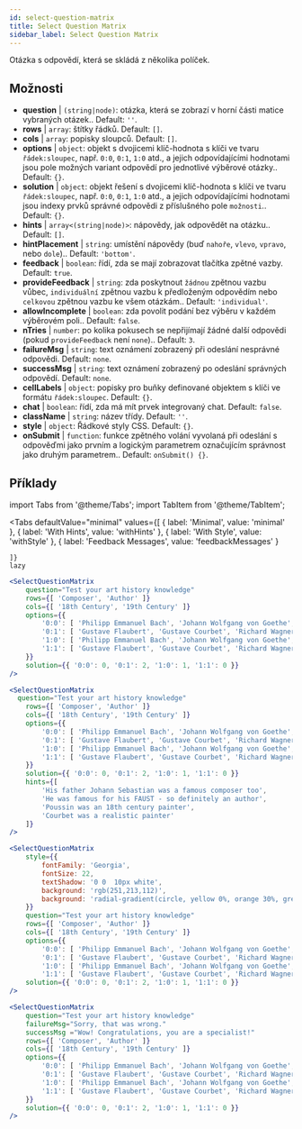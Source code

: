 ```yaml
---
id: select-question-matrix
title: Select Question Matrix
sidebar_label: Select Question Matrix
---
```


Otázka s odpovědí, která se skládá z několika políček.

## Možnosti

* __question__ | `(string|node)`: otázka, která se zobrazí v horní části matice vybraných otázek.. Default: `''`.
* __rows__ | `array`: štítky řádků. Default: `[]`.
* __cols__ | `array`: popisky sloupců. Default: `[]`.
* __options__ | `object`: objekt s dvojicemi klíč-hodnota s klíči ve tvaru `řádek:sloupec`, např. `0:0`, `0:1`, `1:0` atd., a jejich odpovídajícími hodnotami jsou pole možných variant odpovědí pro jednotlivé výběrové otázky.. Default: `{}`.
* __solution__ | `object`: objekt řešení s dvojicemi klíč-hodnota s klíči ve tvaru `řádek:sloupec`, např. `0:0`, `0:1`, `1:0` atd., a jejich odpovídajícími hodnotami jsou indexy prvků správné odpovědi z příslušného pole `možnosti`.. Default: `{}`.
* __hints__ | `array<(string|node)>`: nápovědy, jak odpovědět na otázku.. Default: `[]`.
* __hintPlacement__ | `string`: umístění nápovědy (buď `nahoře`, `vlevo`, `vpravo`, nebo `dole`).. Default: `'bottom'`.
* __feedback__ | `boolean`: řídí, zda se mají zobrazovat tlačítka zpětné vazby. Default: `true`.
* __provideFeedback__ | `string`: zda poskytnout `žádnou` zpětnou vazbu vůbec, `individuální` zpětnou vazbu k předloženým odpovědím nebo `celkovou` zpětnou vazbu ke všem otázkám.. Default: `'individual'`.
* __allowIncomplete__ | `boolean`: zda povolit podání bez výběru v každém výběrovém poli.. Default: `false`.
* __nTries__ | `number`: po kolika pokusech se nepřijímají žádné další odpovědi (pokud `provideFeedback` není `none`).. Default: `3`.
* __failureMsg__ | `string`: text oznámení zobrazený při odeslání nesprávné odpovědi. Default: `none`.
* __successMsg__ | `string`: text oznámení zobrazený po odeslání správných odpovědí. Default: `none`.
* __cellLabels__ | `object`: popisky pro buňky definované objektem s klíči ve formátu `řádek:sloupec`. Default: `{}`.
* __chat__ | `boolean`: řídí, zda má mít prvek integrovaný chat. Default: `false`.
* __className__ | `string`: název třídy. Default: `''`.
* __style__ | `object`: Řádkové styly CSS. Default: `{}`.
* __onSubmit__ | `function`: funkce zpětného volání vyvolaná při odeslání s odpověďmi jako prvním a logickým parametrem označujícím správnost jako druhým parametrem.. Default: `onSubmit() {}`.


## Příklady


import Tabs from '@theme/Tabs';
import TabItem from '@theme/TabItem';

<Tabs
    defaultValue="minimal"
    values={[
        { label: 'Minimal', value: 'minimal' },
        { label: 'With Hints', value: 'withHints' },
        { label: 'With Style', value: 'withStyle' },
        { label: 'Feedback Messages', value: 'feedbackMessages' }
        
    ]}
    lazy
>

<TabItem value="minimal">

```jsx live
<SelectQuestionMatrix
    question="Test your art history knowledge"
    rows={[ 'Composer', 'Author' ]} 
    cols={[ '18th Century', '19th Century' ]} 
    options={{ 
        '0:0': [ 'Philipp Emmanuel Bach', 'Johann Wolfgang von Goethe', 'Nicolas Poussin'], 
        '0:1': [ 'Gustave Flaubert', 'Gustave Courbet', 'Richard Wagner'] ,
        '1:0': [ 'Philipp Emmanuel Bach', 'Johann Wolfgang von Goethe', 'Nicolas Poussin'],
        '1:1': [ 'Gustave Flaubert', 'Gustave Courbet', 'Richard Wagner'] 
    }} 
    solution={{ '0:0': 0, '0:1': 2, '1:0': 1, '1:1': 0 }}
/>
```
</TabItem>

<TabItem value="withHints">

```jsx live
<SelectQuestionMatrix
  question="Test your art history knowledge"
    rows={[ 'Composer', 'Author' ]} 
    cols={[ '18th Century', '19th Century' ]} 
    options={{ 
        '0:0': [ 'Philipp Emmanuel Bach', 'Johann Wolfgang von Goethe', 'Nicolas Poussin'], 
        '0:1': [ 'Gustave Flaubert', 'Gustave Courbet', 'Richard Wagner'] ,
        '1:0': [ 'Philipp Emmanuel Bach', 'Johann Wolfgang von Goethe', 'Nicolas Poussin'],
        '1:1': [ 'Gustave Flaubert', 'Gustave Courbet', 'Richard Wagner'] 
    }} 
    solution={{ '0:0': 0, '0:1': 2, '1:0': 1, '1:1': 0 }}
    hints={[
        'His father Johann Sebastian was a famous composer too',
        'He was famous for his FAUST - so definitely an author',
        'Poussin was an 18th century painter',
        'Courbet was a realistic painter'
    ]}
/>
```
</TabItem>

<TabItem value="withStyle">

```jsx live
<SelectQuestionMatrix
    style={{ 
        fontFamily: 'Georgia',
        fontSize: 22, 
        textShadow: '0 0  10px white',
        background: 'rgb(251,213,112)',
        background: 'radial-gradient(circle, yellow 0%, orange 30%, green 100%)'
    }}
    question="Test your art history knowledge"
    rows={[ 'Composer', 'Author' ]} 
    cols={[ '18th Century', '19th Century' ]} 
    options={{ 
        '0:0': [ 'Philipp Emmanuel Bach', 'Johann Wolfgang von Goethe', 'Nicolas Poussin'], 
        '0:1': [ 'Gustave Flaubert', 'Gustave Courbet', 'Richard Wagner'] ,
        '1:0': [ 'Philipp Emmanuel Bach', 'Johann Wolfgang von Goethe', 'Nicolas Poussin'],
        '1:1': [ 'Gustave Flaubert', 'Gustave Courbet', 'Richard Wagner'] }} 
    solution={{ '0:0': 0, '0:1': 2, '1:0': 1, '1:1': 0 }}
/>
```
</TabItem>


<TabItem value="feedbackMessages">

```jsx live
<SelectQuestionMatrix
    question="Test your art history knowledge"
    failureMsg="Sorry, that was wrong." 
    successMsg ="Wow! Congratulations, you are a specialist!"
    rows={[ 'Composer', 'Author' ]} 
    cols={[ '18th Century', '19th Century' ]} 
    options={{ 
        '0:0': [ 'Philipp Emmanuel Bach', 'Johann Wolfgang von Goethe', 'Nicolas Poussin'], 
        '0:1': [ 'Gustave Flaubert', 'Gustave Courbet', 'Richard Wagner'] ,
        '1:0': [ 'Philipp Emmanuel Bach', 'Johann Wolfgang von Goethe', 'Nicolas Poussin'],
        '1:1': [ 'Gustave Flaubert', 'Gustave Courbet', 'Richard Wagner'] 
    }} 
    solution={{ '0:0': 0, '0:1': 2, '1:0': 1, '1:1': 0 }}
/>
```

</TabItem>

</Tabs>

